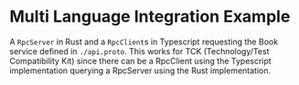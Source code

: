# Multi Language Integration Example
A `RpcServer` in Rust and a `RpcClient`s in Typescript requesting the Book service defined in `./api.proto`. This works for TCK (Technology/Test Compatibility Kit) since there can be a RpcClient using the Typescript implementation querying a RpcServer using the Rust implementation.
